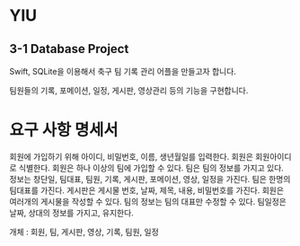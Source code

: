 # YIU

## 3-1 Database Project

Swift, SQLite을 이용해서 축구 팀 기록 관리 어플을 만들고자 합니다.

팀원들의 기록, 포메이션, 일정, 게시판, 영상관리 등의 기능을 구현합니다.


# 요구 사항 명세서

회원에 가입하기 위해 아이디, 비밀번호, 이름, 생년월일를 입력한다.
회원은 회원아이디로 식별한다.
회원은 하나 이상의 팀에 가입할 수 있다.
팀은 팀의 정보를 가지고 있다. 정보는 창단일, 팀대표, 팀원, 기록, 게시판, 포메이션, 영상, 일정을 가진다.
팀은 한명의 팀대표를 가진다.
게시판은 게시물 번호, 날짜, 제목, 내용, 비밀번호를 가진다.
회원은 여러개의 게시물을 작성할 수 있다.
팀의 정보는 팀의 대표만 수정할 수 있다.
팀일정은 날짜, 상대의 정보를 가지고, 유지한다.


개체 : 회원, 팀, 게시판, 영상, 기록, 팀원, 일정
